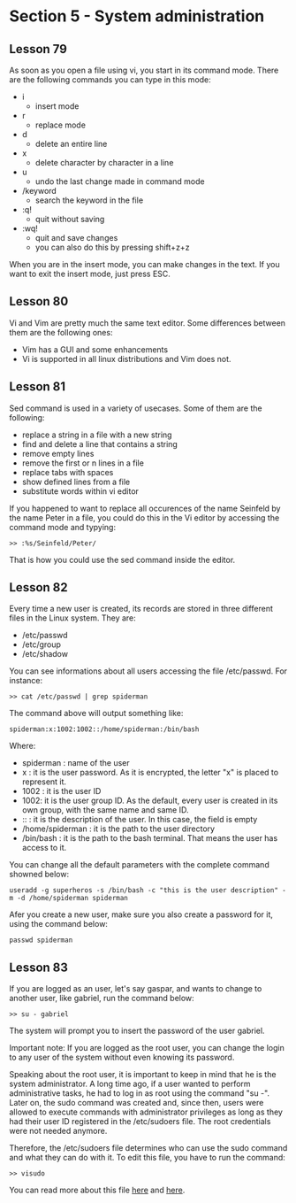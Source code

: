 # **Section 5 - System administration**

## **Lesson 79**
As soon as you open a file using vi, you start in its command mode. There are the following commands you can type in this mode:

- i
    - insert mode
- r
    - replace mode
- d
    - delete an entire line
- x
    - delete character by character in a line
- u
    - undo the last change made in command mode
- /keyword
    - search the keyword in the file
- :q!
    - quit without saving
- :wq! 
    - quit and save changes
    - you can also do this by pressing shift+z+z

When you are in the insert mode, you can make changes in the text.
If you want to exit the insert mode, just press ESC.

## **Lesson 80**
Vi and Vim are pretty much the same text editor. Some differences between them are the following ones:

- Vim has a GUI and some enhancements
- Vi is supported in all linux distributions and Vim does not.

## **Lesson 81**
Sed command is used in a variety of usecases. Some of them are the following:

- replace a string in a file with a new string
- find and delete a line that contains a string
- remove empty lines
- remove the first or n lines in a file
- replace tabs with spaces
- show defined lines from a file
- substitute words within vi editor

If you happened to want to replace all occurences of the name Seinfeld by the name Peter in a file, you could do this in the Vi editor by accessing the command mode and typying:

```
>> :%s/Seinfeld/Peter/
```

That is how you could use the sed command inside the editor.

## **Lesson 82**
Every time a new user is created, its records are stored in three different files in the Linux system. They are:

- /etc/passwd
- /etc/group
- /etc/shadow

You can see informations about all users accessing the file /etc/passwd. For instance:

```
>> cat /etc/passwd | grep spiderman
```

The command above will output something like:

```
spiderman:x:1002:1002::/home/spiderman:/bin/bash
```

Where:

- spiderman : name of the user
- x : it is the user password. As it is encrypted, the letter "x" is placed to represent it.
- 1002 : it is the user ID
- 1002: it is the user group ID. As the default, every user is created in its own group, with the same name and same ID.
- :: : it is the description of the user. In this case, the field is empty
- /home/spiderman : it is the path to the user directory
- /bin/bash : it is the path to the bash terminal. That means the user has access to it.

You can change all the default parameters with the complete command showned below:

```
useradd -g superheros -s /bin/bash -c "this is the user description" -m -d /home/spiderman spiderman
```

Afer you create a new user, make sure you also create a password for it, using the command below:

```
passwd spiderman
```

## **Lesson 83**
If you are logged as an user, let's say gaspar, and wants to change to another user, like gabriel, run the command below:

```
>> su - gabriel
```

The system will prompt you to insert the password of the user gabriel.

Important note: If you are logged as the root user, you can change the login to any user of the system without even knowing its password.

Speaking about the root user, it is important to keep in mind that he is the system administrator. A long time ago, if a user wanted to perform administrative tasks, he had to log in as root using the command "su -". Later on, the sudo command was created and, since then, users were allowed to execute commands with administrator privileges as long as they had their user ID registered in the /etc/sudoers file. The root credentials were not needed anymore. 

Therefore, the /etc/sudoers file determines who can use the sudo command and what they can do with it.
To edit this file, you have to run the command:

```
>> visudo
```

You can read more about this file [here](https://www.digitalocean.com/community/tutorials/how-to-edit-the-sudoers-file#:~:text=The%20visudo%20command%20opens%20a,with%20the%20vi%20text%20editor.) and [here](https://unix.stackexchange.com/questions/291454/difference-between-sudo-user-and-root-user#:~:text=1%20Answer&text=Executive%20summary%3A%20%22root%22%20is,users%20to%20perform%20administrative%20tasks.&text=Root%20can%20access%20any%20file,call%2C%20and%20modify%20any%20setting.).